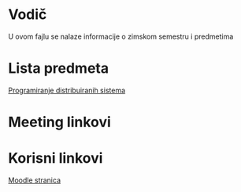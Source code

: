 # Vodič
U ovom fajlu se nalaze informacije o zimskom semestru i predmetima

# Lista predmeta
[Programiranje distribuiranih sistema][PDS]  

[//]: # ( Svaki folder predmeta mora imati fajl "Vodič_predmet.md" i u njemu naslov "Vodič". U suprotnom, kod koji je gore naveden za link ka predmetu neće biti ispravan jer on pokazuje ka tom fajlu i spomenutom naslovu koji je u njemu. Ovaj komentar kao i sve ostale koji Vam nisu potrebni možete obrisati )

# Meeting linkovi

[//]: # ( [Predmet 1 - Predavanje][meeting-{skracenica_naziva_predmeta}-p]  )

[//]: # ( [Predmet 1 - Vezbe][meeting-{skracenica_naziva_predmeta}-v]  )


# Korisni linkovi
[Moodle stranica][moodle stranica]



[//]: # (---------------------------------------------------------)

[//]: # (-------------U ovom delu se nalaze reference-------------)

[//]: # (---------------------------------------------------------)



[//]: # ( Lista predmeta reference )

[PDS]: ./PDS/Vodi%C4%8D_predmet.md#vodi%C4%8D



[//]: # ( Meeting reference )

[meeting-{skracenica_naziva_predmeta}-p]: place.holder

[meeting-{skracenica_naziva_predmeta}-v]: place.holder



[//]: # ( Korisni linkovi reference )

[moodle stranica]: https://imi.pmf.kg.ac.rs/moodle/course/index.php?categoryid={id_stranice}

